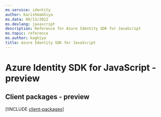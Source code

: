 ```yaml
---
ms.service: identity
author: KarishmaGhiya
ms.data: 09/13/2022
ms.devlang: javascript
description: Reference for Azure Identity SDK for JavaScript
ms.topic: reference
ms.author: kaghiya
title: Azure Identity SDK for JavaScript
---
```

# Azure Identity SDK for JavaScript - preview

## Client packages - preview
[!INCLUDE [client-packages](identity-client-index.md)]